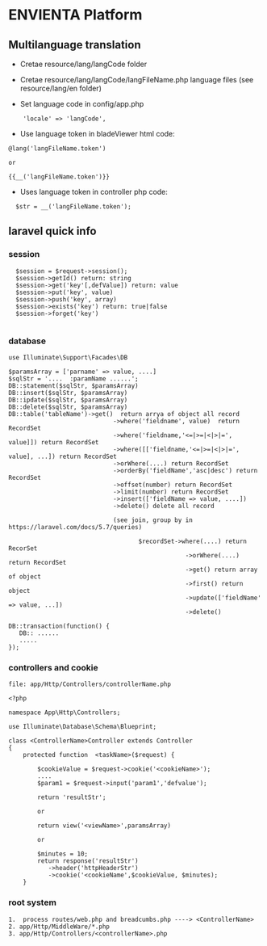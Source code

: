 # ENVIENTA Platform

## Multilanguage translation ##
- Cretae resource/lang/langCode folder
- Cretae resource/lang/langCode/langFileName.php
 language files (see resource/lang/en folder)

- Set language code in config/app.php
```
    'locale' => 'langCode',

```
- Use language token in bladeViewer html code:  
```
@lang('langFileName.token')

or

{{__('langFileName.token')}}
```
- Uses language token in controller php code:
```
  $str = __('langFileName.token');
```
## laravel quick info ##

### session ###
```
  $session = $request->session();
  $session->getId() return: string
  $session->get('key'[,defValue]) return: value
  $session->put('key', value)
  $session->push('key', array)
  $session->exists('key') return: true|false
  $session->forget('key')
  
```

### database ###
```
use Illuminate\Support\Facades\DB

$paramsArray = ['parname' => value, ....]
$sqlStr = '....  :paramName ......';
DB::statement($sqlStr, $paramsArray)
DB::insert($sqlStr, $paramsArray)
DB::ipdate($sqlStr, $paramsArray)
DB::delete($sqlStr, $paramsArray)
DB::table('tableName')->get()  return arrya of object all record
							 ->where('fieldname', value)  return RecordSet
							 ->where('fieldname,'<=|>=|<|>|=', value]]) return RecordSet
							 ->where([['fieldname,'<=|>=|<|>|=', value], ...]) return RecordSet
							 ->orWhere(....) return RecordSet
							 ->orderBy('fieldName','asc|desc') return RecordSet
							 ->offset(number) return RecordSet
							 ->limit(number) return RecordSet
							 ->insert(['fieldName => value, ....])
							 ->delete() delete all record
							 
							 (see join, group by in https://laravel.com/docs/5.7/queries)
							 
									$recordSet->where(....) return RecorSet
												 ->orWhere(....) return RecordSet
												 ->get() return array of object
												 ->first() return object
												 ->update(['fieldName' => value, ...])	
												 ->delete()						 

DB::transaction(function() {
   DB:: ......
   .....
});

```
### controllers and cookie ###
```
file: app/Http/Controllers/controllerName.php

<?php

namespace App\Http\Controllers;

use Illuminate\Database\Schema\Blueprint;

class <ControllerName>Controller extends Controller
{
	protected function  <taskName>($request) {
	
		$cookieValue = $request->cookie('<cookieName>');
		....
		$param1 = $request->input('param1','defvalue');
	
		return 'resultStr';
		
		or
		
		return view('<viewName>',paramsArray)

		or
		
		$minutes = 10;
		return response('resultStr')
		   ->header('httpHeaderStr')
		   ->cookie('<cookieName',$cookieValue, $minutes);
	}

```

### root  system ###
```
1.  process routes/web.php and breadcumbs.php ----> <ControllerName>
2. app/Http/MiddleWare/*.php
3. app/Http/Controllers/<controllerName>.php
```